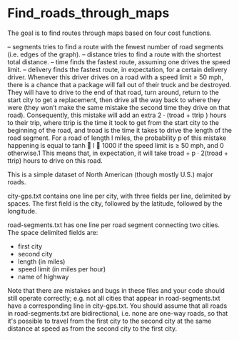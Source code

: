 # Find_roads_through_maps
The goal is to find routes through maps based on four cost functions. 

– segments tries to find a route with the fewest number of road segments (i.e. edges of the graph).
– distance tries to find a route with the shortest total distance.
– time finds the fastest route, assuming one drives the speed limit.
– delivery finds the fastest route, in expectation, for a certain delivery driver. Whenever this driver drives on a road with a speed limit ≥ 50 mph, there is a chance that a package will fall out of their truck and be destroyed. They will have to drive to the end of that road, turn around, return to the start city to get a replacement, then drive all the way back to where they were (they won’t make the same mistake the second time they drive on that road).
Consequently, this mistake will add an extra 2 · (troad + ttrip ) hours to their trip, where ttrip is the time it took to get from the start city to the beginning of the road, and troad is the time it takes to drive the length of the road segment.
For a road of length l miles, the probability p of this mistake happening is equal to tanh 􏰀 l 􏰁 1000
if the speed limit is ≥ 50 mph, and 0 otherwise.1 This means that, in expectation, it will take troad + p · 2(troad + ttrip) hours to drive on this road.


This is a simple dataset of North American (though mostly U.S.) major roads.

city-gps.txt contains one line per city, with three fields per line, 
delimited by spaces. The first field is the city, followed by the latitude,
followed by the longitude.

road-segments.txt has one line per road segment connecting two cities.
The space delimited fields are:

- first city
- second city
- length (in miles)
- speed limit (in miles per hour)
- name of highway


Note that there are mistakes and bugs in these files and your code should
still operate correctly; e.g. not all cities that appear in road-segments.txt
have a corresponding line in city-gps.txt. You should assume that all roads
in road-segments.txt are bidirectional, i.e. none are one-way roads, so
that it's possible to travel from the first city to the second city at the
same distance at speed as from the second city to the first city.
